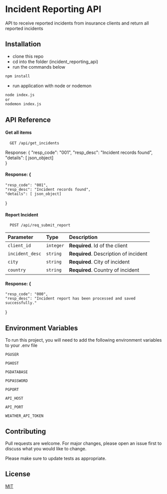 # Incident Reporting API

API to receive reported incidents from insurance clients and return all reported incidents 

## Installation

- clone this repo
- cd into the folder (incident_reporting_api)
- run the commands below

```bash
npm install
```
- run application with node or nodemon
```bash
node index.js 
or
nodemon index.js
```


## API Reference

#### Get all items

```http
  GET /api/get_incidents
```

Response: {
    "resp_code": "001",
    "resp_desc": "Incident records found",
    "details": [ json_object]   
} 


#### Response: {
    "resp_code": "001",
    "resp_desc": "Incident records found",
    "details": [ json_object]   
} 


#### Report Incident

```http
  POST /api/req_submit_report
```

| Parameter | Type     | Description                       |
| :-------- | :------- | :-------------------------------- |
| `client_id`      | `integer` | **Required**. Id of the client |
| `incident_desc`  | `string` | **Required**. Description of incident |
| `city`      | `string` | **Required**. City of incident |
| `country`      | `string` | **Required**. Country of incident |


#### Response: {
    "resp_code": "000",
    "resp_desc": "Incident report has been processed and saved successfully."
}



## Environment Variables

To run this project, you will need to add the following environment variables to your .env file

`PGUSER`

`PGHOST`

`PGDATABASE`

`PGPASSWORD`

`PGPORT`

`API_HOST`

`API_PORT`

`WEATHER_API_TOKEN`



## Contributing
Pull requests are welcome. For major changes, please open an issue first to discuss what you would like to change.

Please make sure to update tests as appropriate.

## License
[MIT](https://choosealicense.com/licenses/mit/)